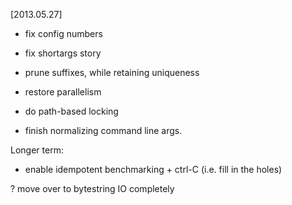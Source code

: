 

[2013.05.27]

 * fix config numbers
 * fix shortargs story
 * prune suffixes, while retaining uniqueness
 * restore parallelism
 * do path-based locking

 * finish normalizing command line args.

Longer term:

 * enable idempotent benchmarking + ctrl-C (i.e. fill in the holes)
 
 ? move over to bytestring IO completely
 
 

 
 
